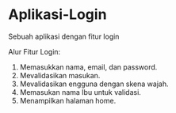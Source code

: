 # Aplikasi-Login
Sebuah aplikasi dengan fitur login

Alur Fitur Login:
1. Memasukkan nama, email, dan password.
2. Mevalidasikan masukan.
3. Mevalidasikan engguna dengan skena wajah.
4. Memasukan nama Ibu untuk validasi.
5. Menampilkan halaman home.
